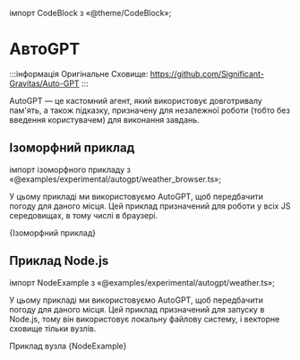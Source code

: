 імпорт CodeBlock з «@theme/CodeBlock»;

# АвтоGPT

:::інформація Оригінальне Сховище: https://github.com/Significant-Gravitas/Auto-GPT
:::

AutoGPT — це кастомний агент, який використовує довготривалу пам'ять, а також підказку, призначену для незалежної роботи (тобто без введення користувачем) для виконання завдань.

## Ізоморфний приклад

імпорт ізоморфного прикладу з «@examples/experimental/autogpt/weather_browser.ts»;

У цьому прикладі ми використовуємо AutoGPT, щоб передбачити погоду для даного місця. Цей приклад призначений для роботи у всіх JS середовищах, в тому числі в браузері.

<CodeBlock language="typescript">{Ізоморфний приклад}</CodeBlock>

## Приклад Node.js

імпорт NodeExample з «@examples/experimental/autogpt/weather.ts»;

У цьому прикладі ми використовуємо AutoGPT, щоб передбачити погоду для даного місця. Цей приклад призначений для запуску в Node.js, тому він використовує локальну файлову систему, і векторне сховище тільки вузлів.

<CodeBlock language="typescript">Приклад вузла {NodeExample}</CodeBlock>
